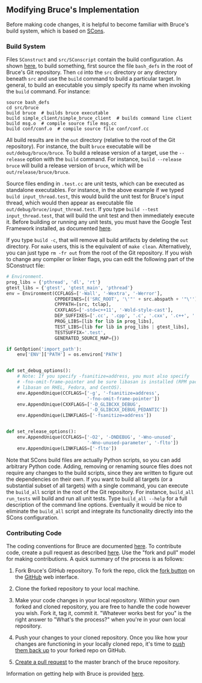 ## Modifying Bruce's Implementation

Before making code changes, it is helpful to become familiar with Bruce's build
system, which is based on [SCons](http://www.scons.org/).

### Build System

Files `SConstruct` and `src/SConscript` contain the build configuration.  As
shown
[here](https://github.com/tagged/bruce/blob/master/doc/build_install.md#building-bruce-directly),
to build something, first source the file `bash_defs` in the root of Bruce's
Git repository.  Then `cd` into the `src` directory or any directory beneath
`src` and use the `build` command to build a particular target.  In general,
to build an executable you simply specify its name when invoking the `build`
command.  For instance:

```
source bash_defs
cd src/bruce
build bruce  # builds bruce executable
build simple_client/simple_bruce_client  # builds command line client
build msg.o  # compile source file msg.cc
build conf/conf.o  # compile source file conf/conf.cc
```

All build results are in the `out` directory (relative to the root of the Git
repository).  For instance, the built `bruce` executable will be
`out/debug/bruce/bruce`.  To build a release version of a target, use the
`--release` option with the `build` command.  For instance,
`build --release bruce` will build a release version of `bruce`, which will be
`out/release/bruce/bruce`.

Source files ending in `.test.cc` are unit tests, which can be executed as
standalone executables.  For instance, in the above example if we typed
`build input_thread.test`, this would build the unit test for Bruce's input
thread, which would then appear as executable file
`out/debug/bruce/input_thread.test`.  If you type
`build --test input_thread.test`, that will build the unit test and then
immediately execute it.  Before building or running any unit tests, you must
have the Google Test Framework installed, as documented
[here](https://github.com/tagged/bruce/blob/master/doc/gtest.md).

If you type `build -c`, that will remove all build artifacts by deleting the
`out` directory.  For `make` users, this is the equivalent of `make clean`.
Alternatively, you can just type `rm -fr out` from the root of the Git
repository.  If you wish to change any compiler or linker flags, you can edit
the following part of the SConstruct file:

```Python
# Environment.
prog_libs = {'pthread', 'dl', 'rt'}
gtest_libs = {'gtest', 'gtest_main', 'pthread'}
env = Environment(CCFLAGS=['-Wall', '-Wextra', '-Werror'],
                  CPPDEFINES=[('SRC_ROOT', '\'"' + src.abspath + '"\'')],
                  CPPPATH=[src, tclap],
                  CXXFLAGS=['-std=c++11', '-Wold-style-cast'],
                  DEP_SUFFIXES=['.cc', '.cpp', '.c', '.cxx', '.c++', '.C'],
                  PROG_LIBS=[lib for lib in prog_libs],
                  TEST_LIBS=[lib for lib in prog_libs | gtest_libs],
                  TESTSUFFIX='.test',
                  GENERATED_SOURCE_MAP={})

if GetOption('import_path'):
    env['ENV']['PATH'] = os.environ['PATH']


def set_debug_options():
    # Note: If you specify -fsanitize=address, you must also specify
    # -fno-omit-frame-pointer and be sure libasan is installed (RPM package
    # libasan on RHEL, Fedora, and CentOS).
    env.AppendUnique(CCFLAGS=['-g', '-fsanitize=address',
                              '-fno-omit-frame-pointer'])
    env.AppendUnique(CXXFLAGS=['-D_GLIBCXX_DEBUG',
                               '-D_GLIBCXX_DEBUG_PEDANTIC'])
    env.AppendUnique(LINKFLAGS=['-fsanitize=address'])


def set_release_options():
    env.AppendUnique(CCFLAGS=['-O2', '-DNDEBUG', '-Wno-unused',
                              '-Wno-unused-parameter', '-flto'])
    env.AppendUnique(LINKFLAGS=['-flto'])
```

Note that SCons build files are actually Python scripts, so you can add
arbitrary Python code.  Adding, removing or renaming source files does not
require any changes to the build scripts, since they are written to figure out
the dependencies on their own.  If you want to build all targets (or a
substantial subset of all targets) with a single command, you can execute the
`build_all` script in the root of the Git repository.  For instance,
`build_all run_tests` will build and run all unit tests.  Type
`build_all --help` for a full description of the command line options.
Eventually it would be nice to eliminate the `build_all` script and integrate
its functionality directly into the SCons configuration.

### Contributing Code

The coding conventions for Bruce are documented
[here](https://github.com/tagged/bruce/blob/master/doc/coding.md).  To
contribute code, create a pull request as described
[here](https://help.github.com/articles/using-pull-requests).  Use the "fork
and pull" model for making contributions.  A quick summary of the process is as
follows:

1. Fork Bruce's GitHub repository.  To fork the repo, click the
[fork button](http://github.com/tagged/bruce/fork) on the
[GitHub](http://github.com) web interface.

2. Clone the forked repository to your local machine.

3. Make your code changes in your local repository.  Within your own forked and
cloned repository, you are free to handle the code however you wish. Fork it,
tag it, commit it.  "Whatever works best for you" is the right answer to
"What's the process?" when you're in your own local repository.

4. Push your changes to your cloned repository.  Once you like how your changes
are functioning in your locally cloned repo, it's time to
[push them back up](https://help.github.com/articles/pushing-to-a-remote) to
your forked repo on GitHub.

5. [Create a pull request](https://help.github.com/articles/using-pull-requests)
to the master branch of the bruce repository.

Information on getting help with Bruce is provided
[here](https://github.com/tagged/bruce#getting-help).
